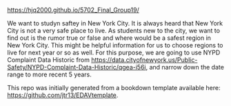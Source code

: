 https://hjq2000.github.io/5702_Final_Group19/

We want to studyn saftey in New York City. It is always heard that New York City is not a very safe place to live. As students new to the city, we want to find out is the rumor true or false and where would be a safest region in New York City. This might be helpful information for us to choose regions to live for next year or so as well. For this purpose, we are going to use NYPD Complaint Data Historic from https://data.cityofnewyork.us/Public-Safety/NYPD-Complaint-Data-Historic/qgea-i56i, and narrow down the date range to more recent 5 years.

This repo was initially generated from a bookdown template available here: https://github.com/jtr13/EDAVtemplate.

